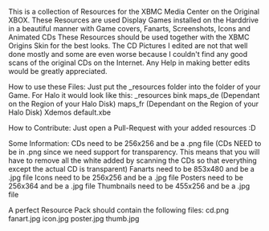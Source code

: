 This is a collection of Resources for the XBMC Media Center on the Original XBOX.
These Resources are used Display Games installed on the Harddrive in a beautiful manner with Game covers, Fanarts, Screenshots, Icons and Animated CDs
These Resources should be used together with the XBMC Origins Skin for the best looks.
The CD Pictures I edited are not that well done mostly and some are even worse because I couldn't find any good scans of the original CDs on the Internet. Any Help in making better edits would be greatly appreciated.

How to use these Files:
Just put the _resources folder into the folder of your Game. For Halo it would look like this:
_resources
bink
maps_de (Dependant on the Region of your Halo Disk)
maps_fr (Dependant on the Region of your Halo Disk)
Xdemos
default.xbe

How to Contribute:
Just open a Pull-Request with your added resources :D

Some Information:
CDs need to be 256x256 and be a .png file (CDs NEED to be in .png since we need support for transparency. This means that you will have to remove all the white added by scanning the CDs so that everything except the actual CD is transparent)
Fanarts need to be 853x480 and be a .jpg file
Icons need to be 256x256 and be a .jpg file
Posters need to be 256x364 and be a .jpg file
Thumbnails need to be 455x256 and be a .jpg file

A perfect Resource Pack should contain the following files:
cd.png
fanart.jpg
icon.jpg
poster.jpg
thumb.jpg